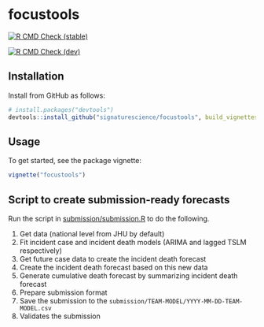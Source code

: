 
<!-- README.md is generated from README.Rmd. Please edit that file -->

# focustools

<!-- badges: start -->

[![R CMD Check
(stable)](https://github.com/signaturescience/focustools/workflows/R-CMD-check-stable/badge.svg)](https://github.com/signaturescience/focustools/actions)

[![R CMD Check
(dev)](https://github.com/signaturescience/focustools/workflows/R-CMD-check-dev/badge.svg)](https://github.com/signaturescience/focustools/actions)

<!-- badges: end -->

## Installation

Install from GitHub as follows:

``` r
# install.packages("devtools")
devtools::install_github("signaturescience/focustools", build_vignettes = FALSE)
```

## Usage

To get started, see the package vignette:

``` r
vignette("focustools")
```

## Script to create submission-ready forecasts

Run the script in [submission/submission.R](submission/submission.R) to
do the following.

1.  Get data (national level from JHU by default)
2.  Fit incident case and incident death models (ARIMA and lagged TSLM
    respectively)
3.  Get future case data to create the incident death forecast
4.  Create the incident death forecast based on this new data
5.  Generate cumulative death forecast by summarizing incident death
    forecast
6.  Prepare submission format
7.  Save the submission to the
    `submission/TEAM-MODEL/YYYY-MM-DD-TEAM-MODEL.csv`
8.  Validates the submission
